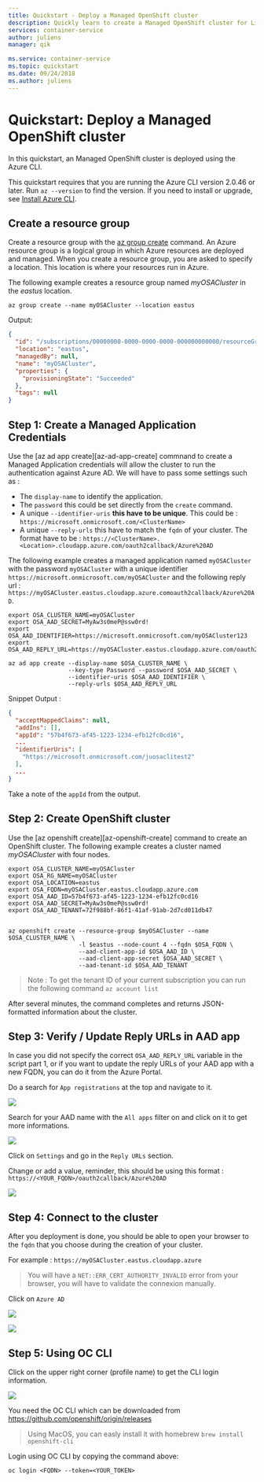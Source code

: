 ```yaml
---
title: Quickstart - Deploy a Managed OpenShift cluster
description: Quickly learn to create a Managed OpenShift cluster for Linux containers with the Azure CLI.
services: container-service
author: juliens
manager: qik

ms.service: container-service
ms.topic: quickstart
ms.date: 09/24/2018
ms.author: juliens
---
```


# Quickstart: Deploy a Managed OpenShift cluster

In this quickstart, an Managed OpenShift cluster is deployed using the Azure CLI.


This quickstart requires that you are running the Azure CLI version 2.0.46 or later. Run `az --version` to find the version. If you need to install or upgrade, see [Install Azure CLI][azure-cli-install].

## Create a resource group

Create a resource group with the [az group create][az-group-create] command. An Azure resource group is a logical group in which Azure resources are deployed and managed. When you create a resource group, you are asked to specify a location. This location is where your resources run in Azure.

The following example creates a resource group named *myOSACluster* in the *eastus* location.

```azurecli-interactive
az group create --name myOSACluster --location eastus
```

Output:

```json
{
  "id": "/subscriptions/00000000-0000-0000-0000-000000000000/resourceGroups/myOSACluster",
  "location": "eastus",
  "managedBy": null,
  "name": "myOSACluster",
  "properties": {
    "provisioningState": "Succeeded"
  },
  "tags": null
}
```

## Step 1: Create a Managed Application Credentials

Use the [az ad app create][az-ad-app-create] commnand to create a Managed Application credentials will allow the cluster to run the authentication against Azure AD. We will have to pass some settings such as :
- The `display-name` to identify the application.
- The `password` this could be set directly from the `create` command.
- A unique `--identifier-uris` **this have to be unique**. This could be : `https://microsoft.onmicrosoft.com/<ClusterName>`
- A unique `--reply-urls` this have to match the `fqdn` of your cluster. The format have to be : `https://<ClusterName>.<Location>.cloudapp.azure.com/oauth2callback/Azure%20AD`

The following example creates a managed application named `myOSACluster` with the password `myOSACluster` with a unique identifier `https://microsoft.onmicrosoft.com/myOSACluster` and the following reply url : `https://myOSACluster.eastus.cloudapp.azure.comoauth2callback/Azure%20AD`.

```azurecli-interactive
export OSA_CLUSTER_NAME=myOSACluster
export OSA_AAD_SECRET=MyAw3s0meP@ssw0rd!
export OSA_AAD_IDENTIFIER=https://microsoft.onmicrosoft.com/myOSACluster123
export OSA_AAD_REPLY_URL=https://myOSACluster.eastus.cloudapp.azure.com/oauth2callback/Azure%20AD

az ad app create --display-name $OSA_CLUSTER_NAME \
                 --key-type Password --password $OSA_AAD_SECRET \
                 --identifier-uris $OSA_AAD_IDENTIFIER \
                 --reply-urls $OSA_AAD_REPLY_URL
```

Snippet Output :

```json
{
  "acceptMappedClaims": null,
  "addIns": [],
  "appId": "57b4f673-af45-1223-1234-efb12fc0cd16",
  ...
  "identifierUris": [
    "https://microsoft.onmicrosoft.com/juosaclitest2"
  ],
  ...
}
```

Take a note of the `appId` from the output.

## Step 2: Create OpenShift cluster

Use the [az openshift create][az-openshift-create] command to create an OpenShift cluster. 
The following example creates a cluster named *myOSACluster* with four nodes.

```azurecli-interactive
export OSA_CLUSTER_NAME=myOSACluster
export OSA_RG_NAME=myOSACluster
export OSA_LOCATION=eastus
export OSA_FQDN=myOSACluster.eastus.cloudapp.azure.com
export OSA_AAD_ID=57b4f673-af45-1223-1234-efb12fc0cd16
export OSA_AAD_SECRET=MyAw3s0meP@ssw0rd!
export OSA_AAD_TENANT=72f988bf-86f1-41af-91ab-2d7cd011db47


az openshift create --resource-group $myOSACluster --name $OSA_CLUSTER_NAME \
                    -l $eastus --node-count 4 --fqdn $OSA_FQDN \
                    --aad-client-app-id $OSA_AAD_ID \ 
                    --aad-client-app-secret $OSA_AAD_SECRET \
                    --aad-tenant-id $OSA_AAD_TENANT
```

> Note : To get the tenant ID of your current subscription you can run the following command `az account list`

After several minutes, the command completes and returns JSON-formatted information about the cluster.

## Step 3: Verify / Update Reply URLs in AAD app

In case you did not specify the correct `OSA_AAD_REPLY_URL` variable in the script part 1, or if you want to update the reply URLs of your AAD app with a new FQDN, you can do it from the Azure Portal. 

Do a search for `App registrations` at the top and navigate to it.

![](./medias/OSA_APP_Portal.png)

Search for your AAD name with the `All apps` filter on and click on it to get more informations.

![](./medias/OSA_APP_Infos.png)

Click on `Settings` and go in the `Reply URLs` section. 

Change or add a value, reminder, this should be using this format : `https://<YOUR_FQDN>/oauth2callback/Azure%20AD`

![](./medias/OSA_ReplyURL.png)

## Step 4: Connect to the cluster

After you deployment is done, you should be able to open your browser to the `fqdn` that you choose during the creation of your cluster.

For example : `https://myOSACluster.eastus.cloudapp.azure`

> You will have a `NET::ERR_CERT_AUTHORITY_INVALID` error from your browser, you will have to validate the connexion manually.

Click on `Azure AD`

![](./medias/OSA_Auth.png)

![](./medias/OSA_Console.png)

## Step 5: Using OC CLI
Click on the upper right corner (profile name) to get the CLI login information. 

![](./medias/OSA_CLI.png)

You need the OC CLI which can be downloaded from https://github.com/openshift/origin/releases

> Using MacOS, you can easly install it with homebrew `brew install openshift-cli
`
 
Login using OC CLI by copying the command above:
```
oc login <FQDN> --token=<YOUR_TOKEN>
```


<!-- LINKS - external -->
[OpenShift CLI]: https://github.com/openshift/origin/releases

<!-- LINKS - internal -->
[az-group-create]: /cli/azure/group#az-group-create
[az-group-delete]: /cli/azure/group#az-group-delete
[azure-cli-install]: /cli/azure/install-azure-cli
[azure-portal]: https://portal.azure.com